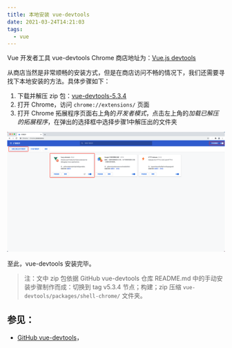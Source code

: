 ```yaml
---
title: 本地安装 vue-devtools
date: 2021-03-24T14:21:03
tags:
  - vue
---
```


Vue 开发者工具 vue-devtools Chrome 商店地址为：[Vue.js devtools](https://chrome.google.com/webstore/detail/vuejs-devtools/nhdogjmejiglipccpnnnanhbledajbpd)

从商店当然是非常顺畅的安装方式，但是在商店访问不畅的情况下，我们还需要寻找下本地安装的方法。具体步骤如下：

1. 下载并解压 zip 包：[vue-devtools-5.3.4](https://github.com/xuyimingwork/blog/raw/master/posts/assets/vue-devtools-5.3.4.zip)
2. 打开 Chrome，访问 `chrome://extensions/` 页面
3. 打开 Chrome 拓展程序页面右上角的*开发者模式*，点击左上角的*加载已解压的拓展程序*，在弹出的选择框中选择步骤1中解压出的文件夹

![](./images/00060.png)

至此，vue-devtools 安装完毕。

> 注：文中 zip 包依据 GitHub vue-devtools 仓库 README.md 中的手动安装步骤制作而成：切换到 tag v5.3.4 节点；构建；zip 压缩 `vue-devtools/packages/shell-chrome/` 文件夹。

## 参见：

- [GitHub vue-devtools](https://github.com/vuejs/vue-devtools)，

